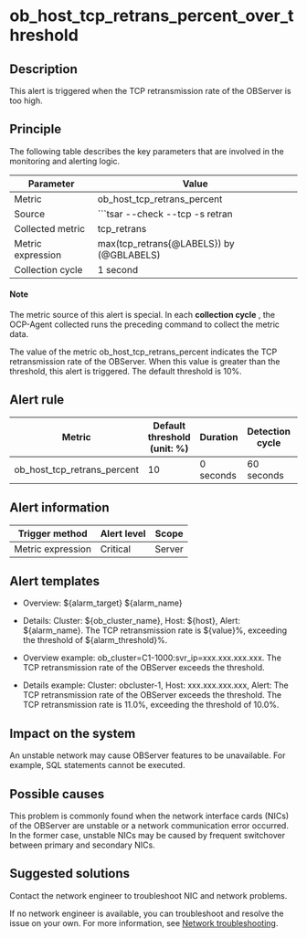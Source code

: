ob_host_tcp_retrans_percent_over_threshold
===============================================================

**Description**
------------------------------------

This alert is triggered when the TCP retransmission rate of the OBServer is too high.

Principle
------------------------------

The following table describes the key parameters that are involved in the monitoring and alerting logic.

|     Parameter     |                                             Value                                             |
|-------------------|-----------------------------------------------------------------------------------------------|
| Metric            | ob_host_tcp_retrans_percent                                                                   |
| Source            | ```tsar --check --tcp -s retran | awk -F '=' '{print $2}' ```  |
| Collected metric  | tcp_retrans                                                                                   |
| Metric expression | max(tcp_retrans{@LABELS}) by (@GBLABELS)                                                      |
| Collection cycle  | 1 second                                                                                      |

  <main id="notice" type='explain'>
    <h4>Note</h4>
    <p>The metric source of this alert is special. In each <strong>collection cycle</strong> , the OCP-Agent collected runs the preceding command to collect the metric data.</p>
  </main>

The value of the metric ob_host_tcp_retrans_percent indicates the TCP retransmission rate of the OBServer. When this value is greater than the threshold, this alert is triggered. The default threshold is 10%.

**Alert rule**
-----------------------------------

|           Metric            | Default threshold (unit: %) | Duration  | Detection cycle | Time before clearance |
|-----------------------------|-----------------------------|-----------|-----------------|-----------------------|
| ob_host_tcp_retrans_percent | 10                          | 0 seconds | 60 seconds      | 5 minutes             |

**Alert information**
------------------------------------------

|  Trigger method   | Alert level | Scope  |
|-------------------|-------------|--------|
| Metric expression | Critical    | Server |

**Alert templates**
----------------------------------------

* Overview: ${alarm_target} ${alarm_name}

* Details: Cluster: ${ob_cluster_name}, Host: ${host}, Alert: ${alarm_name}. The TCP retransmission rate is ${value}%, exceeding the threshold of ${alarm_threshold}%.

* Overview example: ob_cluster=C1-1000:svr_ip=xxx.xxx.xxx.xxx. The TCP retransmission rate of the OBServer exceeds the threshold.

* Details example: Cluster: obcluster-1, Host: xxx.xxx.xxx.xxx, Alert: The TCP retransmission rate of the OBServer exceeds the threshold. The TCP retransmission rate is 11.0%, exceeding the threshold of 10.0%.

**Impact on the system**
---------------------------------------------

An unstable network may cause OBServer features to be unavailable. For example, SQL statements cannot be executed.

**Possible causes**
----------------------------------------

This problem is commonly found when the network interface cards (NICs) of the OBServer are unstable or a network communication error occurred. In the former case, unstable NICs may be caused by frequent switchover between primary and secondary NICs.

Suggested solutions
----------------------------------------

Contact the network engineer to troubleshoot NIC and network problems.

If no network engineer is available, you can troubleshoot and resolve the issue on your own. For more information, see [Network troubleshooting](../5.appendix/6.network-troubleshooting.md).
